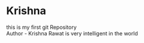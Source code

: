 # Krishna
this is my first git Repository
<br>
Author - Krishna Rawat is very intelligent in the world

